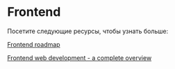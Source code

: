 # Frontend



Посетите следующие ресурсы, чтобы узнать больше:

[Frontend roadmap](https://roadmap.sh/frontend)

[Frontend web development - a complete overview](https://www.youtube.com/watch?v=WG5ikvJ2TKA\&ab\_channel=SuperSimpleDev)
